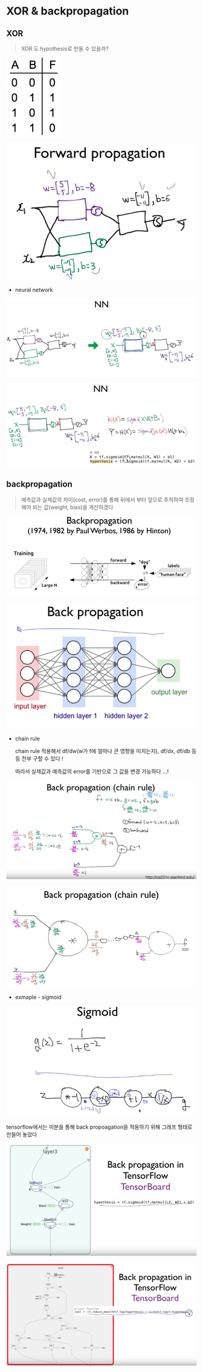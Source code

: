 # XOR & backpropagation

## XOR

> XOR 도 hypothesis로 만들 수 있을까?



![00](./00.jpg)



![01](./01.jpg)





* neural network



![02](./02.jpg)



![03](./03.jpg)



## backpropagation

> 예측값과 실제값의 차이(cost, error)를 통해 뒤에서 부터 앞으로 추적하여  조정해야 되는 값(weight, bias)을 계산하겠다



![04](./04.jpg)

![04-1](./04-1.jpg)



* chain rule

  chain rule 적용해서 df/dw(w가 f에 얼마나 큰 영향을 미치는지), df/dx, df/db 등등 전부 구할 수 있다 !

  따라서 실제값과 예측값의 error를 기반으로 그 값을 변경 가능하다 ...!

  

![05](./05.jpg)



![06](./06.jpg)



* exmaple - sigmoid



![07](./07.jpg)





tensorflow에서는 미분을 통해 back propoagation을 적용하기 위해 그래프 형태로 만들어 놓았다



![08](./08.jpg)





![09](./09.jpg)